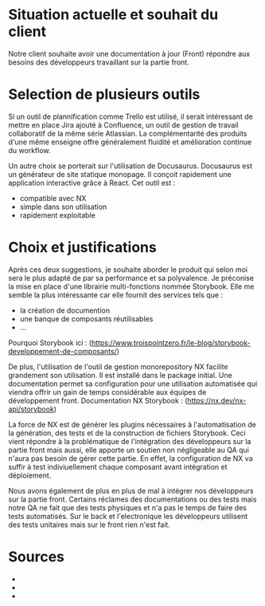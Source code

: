 # Situation actuelle et souhait du client

Notre client souhaite avoir une documentation à jour (Front) répondre aux besoins des développeurs travaillant sur la partie front.

# Selection de plusieurs outils

Si un outil de plannification comme Trello est utilisé, il serait intéressant de mettre en place Jira ajouté à Confluence, un outil de gestion de travail collaboratif de la même série Atlassian.
La complémentarité des produits d'une même enseigne offre généralement fluidité et amélioration continue du workflow.

Un autre choix se porterait sur l'utilisation de Docusaurus. 
Docusaurus est un générateur de site statique monopage. Il conçoit rapidement une application interactive grâce à React. Cet outil est :
- compatible avec NX
- simple dans son utilisation
- rapidement exploitable

 # Choix et justifications
Après ces deux suggestions, je souhaite aborder le produit qui selon moi sera le plus adapté de par sa performance et sa polyvalence.
Je préconise la mise en place d'une librairie multi-fonctions nommée Storybook. Elle me semble la plus intéressante car elle fournit des services tels que :
- la création de documention
- une banque de composants réutilisables
- ...
  
Pourquoi Storybook ici : (https://www.troispointzero.fr/le-blog/storybook-developpement-de-composants/)

De plus, l'utilisation de l'outil de gestion monorepository NX facilite grandement son utilisation.
Il est installé dans le package initial. Une documentation permet sa configuration pour une utilisation automatisée qui viendra offrir un gain de temps considérable aux équipes de développement front.
Documentation NX Storybook : (https://nx.dev/nx-api/storybook)

La force de NX est de générer les plugins nécessaires à l'automatisation de la génération, des tests et de la construction de fichiers Storybook.
Ceci vient répondre à la problématique de l'intégration des développeurs sur la partie front mais aussi, elle apporte un soutien non négligeable au QA qui n'aura pas besoin de gérer cette partie. 
En effet, la configuration de NX va suffir à test indiviuellement chaque composant avant intégration et déploiement.

Nous avons également de plus en plus de mal à intégrer nos développeurs sur la partie front. Certains réclames des documentations ou des tests mais notre QA ne fait que des tests physiques et n'a pas le temps de faire des tests automatisés. Sur le back et l'electronique les développeurs utilisent des tests unitaires mais sur le front rien n'est fait.

# Sources
-
-
-
